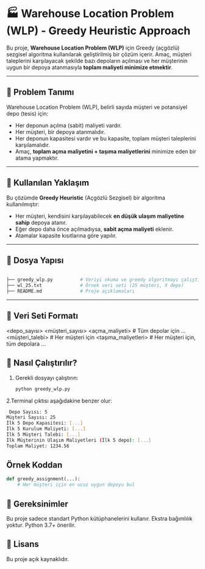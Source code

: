 # 🏭 Warehouse Location Problem (WLP) - Greedy Heuristic Approach

Bu proje, **Warehouse Location Problem (WLP)** için Greedy (açgözlü) sezgisel algoritma kullanılarak geliştirilmiş bir çözüm içerir. Amaç, müşteri taleplerini karşılayacak şekilde bazı depoların açılması ve her müşterinin uygun bir depoya atanmasıyla **toplam maliyeti minimize etmektir**.

---

## 🧩 Problem Tanımı

Warehouse Location Problem (WLP), belirli sayıda müşteri ve potansiyel depo (tesis) için:

- Her deponun açılma (sabit) maliyeti vardır.
- Her müşteri, bir depoya atanmalıdır.
- Her deponun kapasitesi vardır ve bu kapasite, toplam müşteri taleplerini karşılamalıdır.
- Amaç, **toplam açma maliyetini + taşıma maliyetlerini** minimize eden bir atama yapmaktır.

---

## 📌 Kullanılan Yaklaşım

Bu çözümde **Greedy Heuristic** (Açgözlü Sezgisel) bir algoritma kullanılmıştır:

- Her müşteri, kendisini karşılayabilecek **en düşük ulaşım maliyetine sahip** depoya atanır.
- Eğer depo daha önce açılmadıysa, **sabit açma maliyeti** eklenir.
- Atamalar kapasite kısıtlarına göre yapılır.

---

## 📁 Dosya Yapısı

```bash

├── greedy_wlp.py          # Veriyi okuma ve greedy algoritmayı çalıştıran Python dosyası
├── wl_25.txt              # Örnek veri seti (25 müşteri, X depo)
├── README.md              # Proje açıklamaları
```
---

## 🧪 Veri Seti Formatı

<depo_sayısı> <müşteri_sayısı>
<kapasite> <açma_maliyeti>     # Tüm depolar için
...
<müşteri_talebi>               # Her müşteri için
<taşıma_maliyetleri>           # Her müşteri için, tüm depolara
...

## 🚀 Nasıl Çalıştırılır?

1. Gerekli dosyayı çalıştırın:
    ```bash
    python greedy_wlp.py
2.Terminal çıktısı aşağıdakine benzer olur:
```bash
 Depo Sayısı: 5
Müşteri Sayısı: 25
İlk 5 Depo Kapasitesi: [...]
İlk 5 Kurulum Maliyeti: [...]
İlk 5 Müşteri Talebi: [...]
İlk Müşterinin Ulaşım Maliyetleri (İlk 5 depo): [...]
Toplam Maliyet: 1234.56
```
## Örnek Koddan

```python
def greedy_assignment(...):
    # Her müşteri için en ucuz uygun depoyu bul
```

## 🔧 Gereksinimler

Bu proje sadece standart Python kütüphanelerini kullanır. Ekstra bağımlılık yoktur. Python 3.7+ önerilir.

## 📝 Lisans

Bu proje açık kaynaklıdır.






